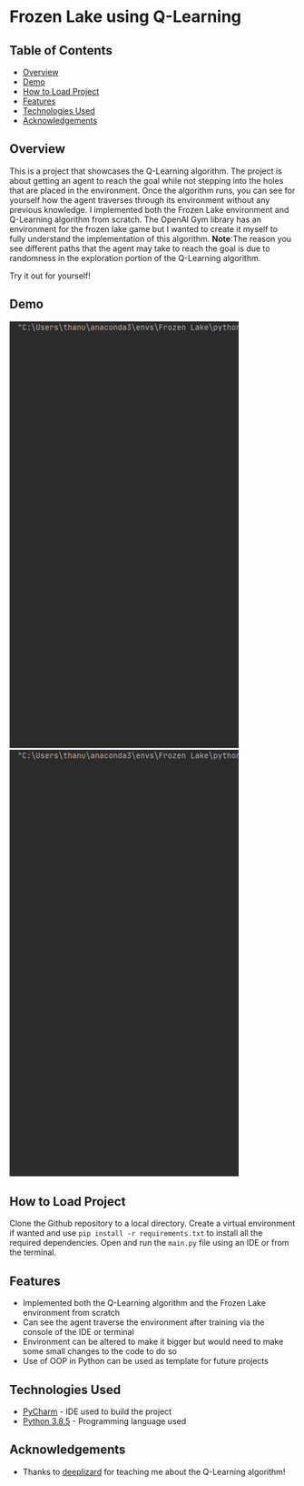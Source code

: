 # Frozen Lake using Q-Learning

## Table of Contents

- [Overview](#Overview)
- [Demo](#Demo)
- [How to Load Project](#how-to-load-project)
- [Features](#Features)
- [Technologies Used](#technologies-used)
- [Acknowledgements](#acknowledgements)

## Overview

This is a project that showcases the Q-Learning algorithm. The project is about getting an agent to reach the goal while not stepping into the holes that are placed in the environment. Once the algorithm runs, you can see for yourself how the agent traverses through its environment without any previous knowledge. I implemented both the Frozen Lake environment and Q-Learning algorithm from scratch. The OpenAI Gym library has an environment for the frozen lake game but I wanted to create it myself to fully understand the implementation of this algorithm. **Note**:The reason you see different paths that the agent may take to reach the goal is due to randomness in the exploration portion of the Q-Learning algorithm.

Try it out for yourself!

## Demo

<img src="gifs/1.gif?raw=true"/> <img src="gifs/2.gif?raw=true"/>

## How to Load Project

Clone the Github repository to a local directory. Create a virtual environment if wanted and use `pip install -r requirements.txt` to install all the required dependencies. Open and run the `main.py` file using an IDE or from the terminal.

## Features

- Implemented both the Q-Learning algorithm and the Frozen Lake environment from scratch
- Can see the agent traverse the environment after training via the console of the IDE or terminal 
- Environment can be altered to make it bigger but would need to make some small changes to the code to do so
- Use of OOP in Python can be used as template for future projects

## Technologies Used

- [PyCharm](https://www.jetbrains.com/pycharm/) - IDE used to build the project
- [Python 3.8.5](https://www.python.org/downloads/) - Programming language used

## Acknowledgements

- Thanks to [deeplizard](https://deeplizard.com/) for teaching me about the Q-Learning algorithm!
